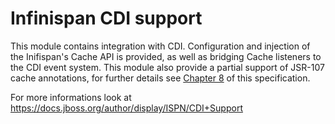 Infinispan CDI support
======================

This module contains integration with CDI. Configuration and injection of the Inifispan's Cache API is provided, as well
as bridging Cache listeners to the CDI event system. This module also provide a partial support of JSR-107 cache annotations,
for further details see [Chapter 8](https://docs.google.com/document/d/1YZ-lrH6nW871Vd9Z34Og_EqbX_kxxJi55UrSn4yL2Ak/edit?hl=en&pli=1#heading=h.jdfazu3s6oly)
of this specification.

For more informations look at https://docs.jboss.org/author/display/ISPN/CDI+Support
